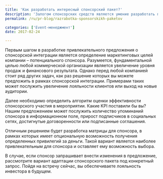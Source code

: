 ```yaml
---
title: 'Как разработать интересный спонсорский пакет?'
description: 'Залогом спонсорских средств является умение разработать привлекательные спонсорские пакеты. Спонсорские пакеты – один из ключевых моментов спонсорских интеграций. Это полный комплект документов, который позволяет потенциальным спонсорам определить свой статус в проекте, охват контакта с целевой аудиторией и объем необходимых инвестиций. Но как заинтересовать спонсора и сделать'
permalink: /ru/pr-blog/razrabotka-sponsorskikh-paketov

categories: ['Event-менеджмент']
date: 2017-02-24

---
```

<p>Первым шагом в разработке привлекательного предложения о спонсорской интеграции является определение маркетинговых целей компании &ndash; потенциального спонсора. Разумеется, фундаментальной целью любой коммерческой организации является увеличение уровня продаж и финансового результата. Однако перед любой компанией стоит ряд других задач, как раз решение которых вы можете предложить в рамках спонсорской интеграции. Примерами таких может послужить увеличение лояльности клиентов или выход на новые аудитории.</p>
<p>Далее необходимо определить алгоритм оценки эффективности спонсорского участия в мероприятии. Какие KPI поставили бы вы? Нашим предложением может послужить количество упоминаний спонсора в информационном поле, прирост подписчиков в социальных сетях, достигнутые договоренности или подписанные соглашения.</p>
<p>Отличным решением будет разработка матрицы для спонсора, в рамках которых имеет опциональную возможность получения определенных привилегий за деньги. Такой вариант является наиболее привлекательным для спонсора и оставляет ему возможность выбора.</p>
<p>В случае, если спонсор запрашивает внести изменения в предложение, рассмотрите вариант адаптации спонсорского пакета под конкретный запрос. Пойдя на встречу сейчас, вы обеспечиваете лояльность инвестора в будущем.</p>

